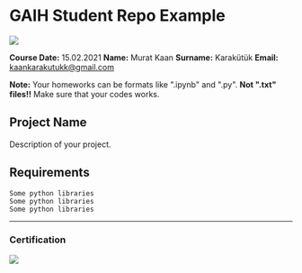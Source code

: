 # GAIH Student Repo Example
![](img/logo.png)

**Course Date:** 15.02.2021
**Name:** Murat Kaan
**Surname:** Karakütük
**Email:** kaankarakutukk@gmail.com  

**Note:** Your homeworks can be formats like ".ipynb" and ".py". **Not ".txt" files!!** Make sure that your codes works.  

## Project Name
Description of your project.

## Requirements
```
Some python libraries
Some python libraries
Some python libraries
```
---

### Certification
![](img/certificate_ex.png)

